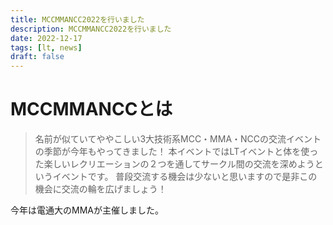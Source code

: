 ```yaml
---
title: MCCMMANCC2022を行いました
description: MCCMMANCC2022を行いました
date: 2022-12-17
tags: [lt, news]
draft: false
---
```


# MCCMMANCCとは

> 名前が似ていてややこしい3大技術系MCC・MMA・NCCの交流イベントの季節が今年もやってきました！ 本イベントではLTイベントと体を使った楽しいレクリエーションの２つを通してサークル間の交流を深めようというイベントです。 普段交流する機会は少ないと思いますので是非この機会に交流の輪を広げましょう！

今年は電通大のMMAが主催しました。
